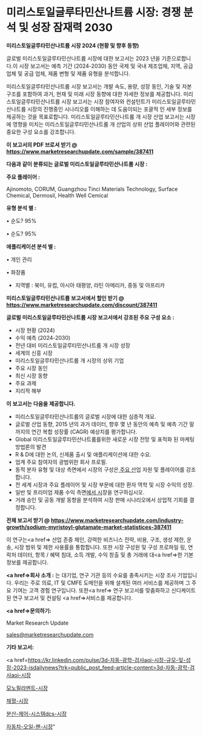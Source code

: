 # 미리스토일글루타민산나트륨 시장: 경쟁 분석 및 성장 잠재력 2030

<strong>미리스토일글루타민산나트륨 시장 2024 (현황 및 향후 동향)</strong>

글로벌 미리스토일글루타민산나트륨 시장에 대한 보고서는 2023 년을 기준으로합니다.이 시장 보고서는 예측 기간 (2024-2030) 동안 국제 및 국내 제조업체, 지역, 공급 업체 및 공급 업체, 제품 변형 및 제품 유형을 분석합니다.

미리스토일글루타민산나트륨 시장 보고서는 개발 속도, 용량, 성장 동인, 기술 및 자본 구조를 포함하여 과거, 현재 및 미래 시장 동향에 대한 자세한 정보를 제공합니다. 미리스토일글루타민산나트륨 시장 보고서는 시장 참여자와 컨설턴트가 미리스토일글루타민산나트륨 시장의 진행중인 시나리오를 이해하는 데 도움이되는 포괄적 인 세부 정보를 제공하는 것을 목표로합니다. 미리스토일글루타민산나트륨 개 시장 산업 보고서는 시장에 영향을 미치는 미리스토일글루타민산나트륨 개 산업의 상위 산업 플레이어와 관련된 중요한 구성 요소를 강조합니다.



<strong>이 보고서의 PDF 브로셔 받기 @ <a href=https://www.marketresearchupdate.com/sample/387411>https://www.marketresearchupdate.com/sample/387411</a></strong>



<strong>다음과 같이 분류되는 글로벌 미리스토일글루타민산나트륨 시장 :</strong>



<strong>주요 플레이어 :</strong>

Ajinomoto, CORUM, Guangzhou Tinci Materials Technology, Surface Chemical, Dermosil, Health Well Cemical



<strong>유형 분석 별 :</strong>

• 순도? 95%

• 순도? 95%



<strong>애플리케이션 분석 별 :</strong>

• 개인 관리

• 화장품

<ul>
  <li>지역별 : 북미, 유럽, 아시아 태평양, 라틴 아메리카, 중동 및 아프리카</li>
</ul>


<strong>미리스토일글루타민산나트륨 보고서에서 할인 받기 @ <a href=https://www.marketresearchupdate.com/discount/387411>https://www.marketresearchupdate.com/discount/387411</a></strong>



<strong>글로벌 미리스토일글루타민산나트륨 시장 보고서에서 강조된 주요 구성 요소 :</strong>
<ul>
  <li>시장 현황 (2024)</li>
  <li>수익 예측 (2024-2030)</li>
  <li>전년 대비 미리스토일글루타민산나트륨 개 시장 성장</li>
  <li>세계의 신흥 시장</li>
  <li>미리스토일글루타민산나트륨 개 시장의 상위 기업</li>
  <li>주요 시장 동인</li>
  <li>최신 시장 동향</li>
  <li>주요 과제</li>
  <li>지리적 해부</li>
</ul>


<strong>이 보고서는 다음을 제공합니다.</strong>
<ul>
  <li>미리스토일글루타민산나트륨의 글로벌 시장에 대한 심층적 개요.</li>
  <li>글로벌 산업 동향, 2015 년의 과거 데이터, 향후 몇 년 동안의 예측 및 예측 기간 말까지의 연간 복합 성장률 (CAGR) 예상치를 평가합니다.</li>
  <li>Global 미리스토일글루타민산나트륨를위한 새로운 시장 전망 및 표적화 된 마케팅 방법론의 발견</li>
  <li>R &amp; D에 대한 논의, 신제품 출시 및 애플리케이션에 대한 수요.</li>
  <li>업계 주요 참여자의 광범위한 회사 프로필.</li>
  <li>동적 분자 유형 및 대상 측면에서 시장의 구성은<a href=> 주요 산</a>업 자원 및 플레이어를 강조합니다.</li>
  <li>전 세계 시장과 주요 플레이어 및 시장 부문에 대한 환자 역학 및 시장 수익의 성장.</li>
  <li>일반 및 프리미엄 제품 수익 측면<a href=>에서 시</a>장을 연구하십시오.</li>
  <li>거래 승인 및 공동 개발 동향을 분석하여 시장 판매 시나리오에서 상업적 기회를 결정합니다.</li>
</ul>



<strong>전체 보고서 받기 @ <a href=https://www.marketresearchupdate.com/industry-growth/sodium-myristoyl-glutamate-market-statistices-387411>https://www.marketresearchupdate.com/industry-growth/sodium-myristoyl-glutamate-market-statistices-387411</a></strong>

이 연구는<a href=> 산업 존중</a> 체인, 강력한 비즈니스 전략, 비용, 구조, 생성 제한, 운송, 시장 범위 및 제한 사용률을 통합합니다. 또한 시장 구성원 및 구성 프로파일 링, 연락처 데이터, 항목 / 혜택 침대, 소득 개발, 수익 창출 및 총 거래에 대<a href=>한 기본 </a>정보를 제공합니다.



<strong><a href=>회사 소</a>개 :</strong>
는 대기업, 연구 기관 등의 수요를 충족시키는 시장 조사 기업입니다. 우리는 주로 의료, IT 및 CMFE 도메인을 위해 설계된 여러 서비스를 제공하며 그 주요 기여는 고객 경험 연구입니다. 또한<a href=> 연구 보</a>고서를 맞춤화하고 신디케이트 된 연구 보고서 및 컨설팅 <a href=>서비스</a>를 제공합니다.



<strong><a href=>문의하기:</a></strong>

Market Research Update

sales@marketresearchupdate.com



<strong>기타 보고서:</strong>

<a href=https://kr.linkedin.com/pulse/3d-자동-광학-검사aoi-시장-규모-및-성장-2023-isdailynews?trk=public_post_feed-article-content>3d-자동-광학-검사aoi-시장</a>

<a href=https://www.linkedin.com/pulse/모노필라멘트-시장-경쟁-분석-및-성장-잠재력-2029-survey-savvy-insights-360-analysis/>모노필라멘트-시장</a>

<a href=https://www.linkedin.com/pulse/채혈-시장-규모-및-성장-2023-analytics-avenue-adventures-24-ana-jxgbf/>채혈-시장</a>

<a href=https://www.linkedin.com/pulse/분산-제어-시스템dcs-시장-현재-및-미래-성장-2029-trend-tracking-tips-360-analysis-iqr0f/>분산-제어-시스템dcs-시장</a>

<a href=https://www.linkedin.com/pulse/자동차-오일-팬-시장-현재-및-미래-성장-2030-trendsetters-talk-360-analysis-xtuwf/>자동차-오일-팬-시장</a>"
